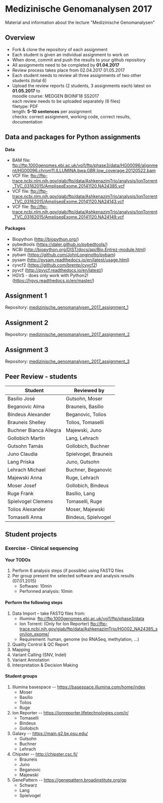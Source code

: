 # Medizinische Genomanalysen 2017
Material and information about the lecture "Medizinische Genomanalysen"

## Overview
* Fork & clone the repository of each assignment
* Each student is given an individual assignment to work on
* When done, commit and push the results to your github repository
* All assignments need to be completed by **01.04.2017**
* Review process takes place from 02.04.2017 01.05.2017
* Each student needs to review all three assignments of two other students (total 6)
* Upload the review reports (2 students, 3 assignments each) latest on **01.05.2017** to <br/>
moodle course: MEDGEN BIOINF18 SS2017<br/>
each review needs to be uploaded separately (6 files)<br/>
filetype: PDF<br/>
length: **5-10 sentences** per assignment<br/>
checks: correct assignment, working code, correct results, documentation

## Data and packages for Python assignments
#### Data
* BAM file: ftp://ftp.1000genomes.ebi.ac.uk/vol1/ftp/phase3/data/HG00096/alignment/HG00096.chrom11.ILLUMINA.bwa.GBR.low_coverage.20120522.bam 
* VCF file:
ftp://ftp-trace.ncbi.nlm.nih.gov/giab/ftp/data/AshkenazimTrio/analysis/IonTorrent_TVC_03162015/AmpliseqExome.20141120.NA24385.vcf
* VCF file: 
ftp://ftp-trace.ncbi.nlm.nih.gov/giab/ftp/data/AshkenazimTrio/analysis/IonTorrent_TVC_03162015/AmpliseqExome.20141120.NA24143.vcf
* VCF file:
ftp://ftp-trace.ncbi.nlm.nih.gov/giab/ftp/data/AshkenazimTrio/analysis/IonTorrent_TVC_03162015/AmpliseqExome.20141120.NA24149.vcf
  
#### Packages
* Biopython (http://biopython.org/)
* pybedtools (https://daler.github.io/pybedtools/)
* NCBI (http://biopython.org/DIST/docs/api/Bio.Entrez-module.html)
* pybam (https://github.com/JohnLonginotto/pybam)
* pysam (http://pysam.readthedocs.io/en/latest/usage.html)
* cyvcf2 (https://github.com/brentp/cyvcf2)
* pyvcf (http://pyvcf.readthedocs.io/en/latest/)
* HGVS - does only work with Python2! (https://hgvs.readthedocs.io/en/master/)


## Assignment 1
Repository: [medizinische_genomanalysen_2017_assignment_1](https://github.com/spabinger/medizinische_genomanalysen_2017_assignment_1)

## Assignment 2
Repository: [medizinische_genomanalysen_2017_assignment_2](https://github.com/spabinger/medizinische_genomanalysen_2017_assignment_2)

## Assignment 3
Repository: [medizinische_genomanalysen_2017_assignment_3](https://github.com/spabinger/medizinische_genomanalysen_2017_assignment_3)


## Peer Review - students

| Student | Reviewed by | 
| ----- | --- |
| Basílio	José | Gutsohn, Moser | 
| Beganovic	Alma | Brauneis, Basílio | 
| Bindeus	Alexander | Beganovic, Tolios | 
| Brauneis	Shelley | Tolios, Tomaselli | 
| Buchner	Bianca Allegra | Majewski, Juno | 
| Gollobich	Martin | Lang, Lehrach | 
| Gutsohn	Tamás | Gollobich, Buchner | 
| Juno	Claudia | Spielvogel, Brauneis | 
| Lang	Priska | Juno, Gutsohn | 
| Lehrach	Michael | Buchner, Beganovic | 
| Majewski	Anna | Ruge, Lehrach | 
| Moser	Josef | Gollobich, Bindeus | 
| Ruge	Frank | Basílio, Lang | 
| Spielvogel	Clemens | Tomaselli, Ruge | 
| Tolios	Alexander | Moser, Majewski | 
| Tomaselli	Anna | Bindeus, Spielvogel | 


## Student projects

### Exercise - Clinical sequencing

#### Your TODOs
1. Perform 6 analysis steps (if possible) using FASTQ files 
2. Per group present the selected software and analysis results (07.01.2015) 
   * Software: 10min 
   * Performed analysis: 10min

#### Perform the following steps 
1. Data Import – take FASTQ files from:
   * Illumina:  ftp://ftp.1000genomes.ebi.ac.uk/vol1/ftp/phase3/data
   * Ion Torrent: (Only for Ion Reporter)  ftp://ftp-trace.ncbi.nih.gov/giab/ftp/data/AshkenazimTrio/HG002_NA24385_son/ion_exome/
   * Requirement: human, genome (no RNASeq, methylation, …)
2. Quality Control & QC Report 
3. Mapping 
4. Variant Calling (SNV, Indel) 
5. Variant Annotation 
6. Interpretation & Decision Making 

#### Student groups 
1. Illumina basespace  --  https://basespace.illumina.com/home/index 
   * Moser
   * Basílio
   * Tolios
   * Ruge
2. Ion Reporter  --  https://ionreporter.lifetechnologies.com/ir/ 
   * Tomaselli 
   * Bindeus
   * Gollobich
3. Galaxy  --  https://main.g2.bx.psu.edu/ 
   * Gutsohn
   * Buchner
   * Lehrach
4. Chipster  --  http://chipster.csc.fi/ 
   * Brauneis
   * Juno
   * Beganovic
   * Majewski
5. GenePattern  --  https://genepattern.broadinstitute.org/gp
   * Schwarz
   * Lang
   * Spielvogel










